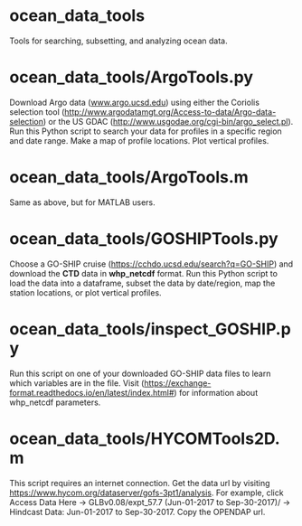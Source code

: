 # ocean_data_tools
Tools for searching, subsetting, and analyzing ocean data.

# ocean_data_tools/ArgoTools.py 
Download Argo data (www.argo.ucsd.edu) using either the Coriolis selection tool (http://www.argodatamgt.org/Access-to-data/Argo-data-selection) or the US GDAC (http://www.usgodae.org/cgi-bin/argo_select.pl). Run this Python script to search your data for profiles in a specific region and date range. Make a map of profile locations. Plot vertical profiles.

# ocean_data_tools/ArgoTools.m
Same as above, but for MATLAB users.

# ocean_data_tools/GOSHIPTools.py
Choose a GO-SHIP cruise (https://cchdo.ucsd.edu/search?q=GO-SHIP) and download the **CTD** data in **whp_netcdf** format. Run this Python script to load the data into a dataframe, subset the data by date/region, map the station locations, or plot vertical profiles.

# ocean_data_tools/inspect_GOSHIP.py
Run this script on one of your downloaded GO-SHIP data files to learn which variables are in the file. Visit (https://exchange-format.readthedocs.io/en/latest/index.html#) for information about whp_netcdf parameters.

# ocean_data_tools/HYCOMTools2D.m
This script requires an internet connection. Get the data url by visiting https://www.hycom.org/dataserver/gofs-3pt1/analysis. For example, click Access Data Here -> GLBv0.08/expt_57.7 (Jun-01-2017 to Sep-30-2017)/ -> Hindcast Data: Jun-01-2017 to Sep-30-2017. Copy the OPENDAP url.
